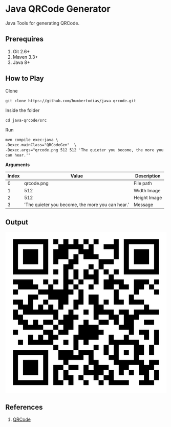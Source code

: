 # Java QRCode Generator

Java Tools for generating QRCode.


## Prerequires

1. Git 2.6+
2. Maven 3.3+
3. Java 8+


## How to Play

Clone

```
git clone https://github.com/humbertodias/java-qrcode.git
```

Inside the folder

```
cd java-qrcode/src
```

Run

```
mvn compile exec:java \
-Dexec.mainClass="QRCodeGen"  \
-Dexec.args="qrcode.png 512 512 'The quieter you become, the more you can hear.'"
```

**Arguments**

Index | Value  | Description
------------- | ------------- | -------------
0 | qrcode.png | File path
1 | 512 | Width Image 
2 | 512 | Height Image
3 | 'The quieter you become, the more you can hear.' | Message

## Output
![Preview](doc/qrcode.png)


## References

1. [QRCode](https://en.wikipedia.org/wiki/QR_code)
